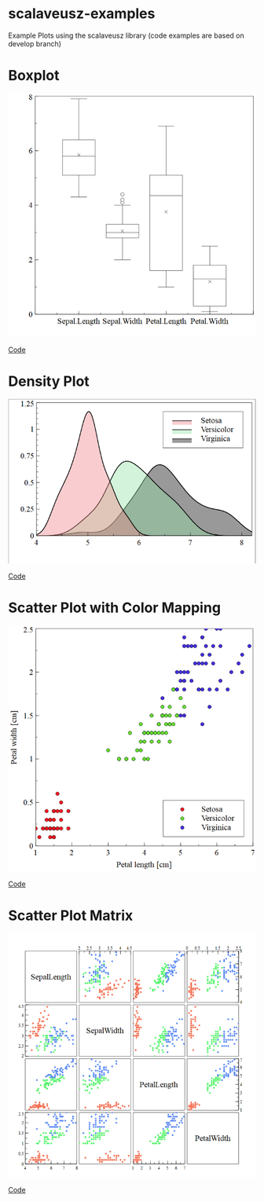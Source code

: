 # scalaveusz-examples
Example Plots using the scalaveusz library
(code examples are based on develop branch)

# Boxplot

![Boxplot](https://raw.githubusercontent.com/staeff777/scalaveusz-examples/master/images/IrisBoxPlot.PNG)

[Code](https://github.com/staeff777/scalaveusz-examples/blob/master/IrisBoxPlot.scala)


# Density Plot

![Density Plot](https://raw.githubusercontent.com/staeff777/scalaveusz-examples/master/images/IrisDensityPlot.PNG)

[Code](https://github.com/staeff777/scalaveusz-examples/blob/master/IrisDensityPlot.scala)


# Scatter Plot with Color Mapping

![Scatter Plot with Color Mapping](https://raw.githubusercontent.com/staeff777/scalaveusz-examples/master/images/IrisScatterPlotWithColorMapping.PNG)

[Code](https://github.com/staeff777/scalaveusz-examples/blob/master/IrisScatterPlotWithColorMapping.scala)


# Scatter Plot Matrix

![Scatter Plot Matrix](https://raw.githubusercontent.com/staeff777/scalaveusz-examples/master/images/IrisScatterPlotMatrix.PNG)

[Code](https://github.com/staeff777/scalaveusz-examples/blob/master/IrisScatterPlotMatrix.scala)
